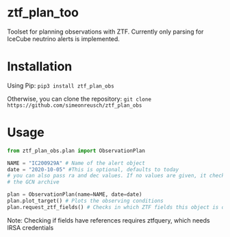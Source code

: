# ztf_plan_too
Toolset for planning observations with ZTF. Currently only parsing for IceCube neutrino alerts is implemented.

# Installation
Using Pip: ```pip3 install ztf_plan_obs```

Otherwise, you can clone the repository: ```git clone https://github.com/simeonreusch/ztf_plan_obs```

# Usage
```python
from ztf_plan_obs.plan import ObservationPlan

NAME = "IC200929A" # Name of the alert object
date = "2020-10-05" #This is optional, defaults to today
# you can also pass ra and dec values. If no values are given, it checks
# the GCN archive

plan = ObservationPlan(name=NAME, date=date)
plan.plot_target() # Plots the observing conditions
plan.request_ztf_fields() # Checks in which ZTF fields this object is observable
```

Note: Checking if fields have references requires ztfquery, which needs IRSA credentials
